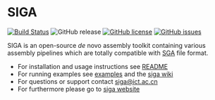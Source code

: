 # SIGA 

[![Build Status](https://travis-ci.org/chungongyu/siga.svg?branch=master)](https://travis-ci.org/chungongyu/siga)
![GitHub release](https://img.shields.io/github/release/chungongyu/siga.svg)
[![GitHub license](https://img.shields.io/github/license/chungongyu/siga.svg)](https://github.com/chungongyu/siga)
[![GitHub issues](https://img.shields.io/github/issues/chungongyu/siga.svg)](https://github.com/chungongyu/siga/issues)


SIGA is an open-source *de* novo  assembly toolkit containing various assembly pipelines which are totally compatible with [SGA](https://github.com/jts/sga) file format. 

- For installation and usage instructions see [README](README)
- For running examples see [examples](examples) and the [siga wiki](https://github.com/chungongyu/siga/wiki)
- For questions or support contact [siga@ict.ac.cn](mailto:siga@ict.ac.cn)
- For furthermore please go to [siga website](http://bioinfo.ict.ac.cn/siga)
